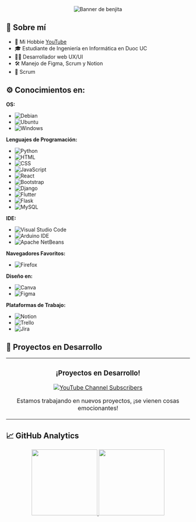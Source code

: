 <div align="center">
  <img src="https://i.imgur.com/Y2XH0H8.png" alt="Banner de benjita">
</div>

## 🌟 Sobre mí
- 🎥 Mi Hobbie <a href="https://www.youtube.com/@benhigh_?sub_confirmation=1" target="_blank">YouTube</a><br>
- 🎓 Estudiante de Ingeniería en Informática en Duoc UC
- 👨‍💻 Desarrollador web UX/UI
- 🛠 Manejo de Figma, Scrum y Notion
- 💼 Scrum

## ⚙️ Conocimientos en:

**OS:**
- ![Debian](https://img.shields.io/badge/Debian-A81D33?style=for-the-badge&logo=debian&logoColor=white)
- ![Ubuntu](https://img.shields.io/badge/Ubuntu-E95420?style=for-the-badge&logo=ubuntu&logoColor=white)
- ![Windows](https://img.shields.io/badge/Windows-0078D6?style=for-the-badge&logo=windows&logoColor=white)

**Lenguajes de Programación:**
- ![Python](https://img.shields.io/badge/Python-3776AB?style=for-the-badge&logo=python&logoColor=white)
- ![HTML](https://img.shields.io/badge/HTML-239120?style=for-the-badge&logo=html5&logoColor=white)
- ![CSS](https://img.shields.io/badge/CSS-239120?&style=for-the-badge&logo=css3&logoColor=white)
- ![JavaScript](https://img.shields.io/badge/JavaScript-F7DF1E?style=for-the-badge&logo=javascript&logoColor=black)
- ![React](https://img.shields.io/badge/React-20232A?style=for-the-badge&logo=react&logoColor=61DAFB)
- ![Bootstrap](https://img.shields.io/badge/Bootstrap-563D7C?style=for-the-badge&logo=bootstrap&logoColor=white)
- ![Django](https://img.shields.io/badge/Django-092E20?style=for-the-badge&logo=django&logoColor=white)
- ![Flutter](https://img.shields.io/badge/Flutter-02569B?style=for-the-badge&logo=flutter&logoColor=white)
- ![Flask](https://img.shields.io/badge/Flask-000000?style=for-the-badge&logo=flask&logoColor=white)
- ![MySQL](https://img.shields.io/badge/MySQL-00000F?style=for-the-badge&logo=mysql&logoColor=white)

**IDE:**
- ![Visual Studio Code](https://img.shields.io/badge/Visual_Studio_Code-0078D4?style=for-the-badge&logo=visual%20studio%20code&logoColor=white)
- ![Arduino IDE](https://img.shields.io/badge/Arduino_IDE-00979D?style=for-the-badge&logo=arduino&logoColor=white)
- ![Apache NetBeans](https://img.shields.io/badge/apache%20netbeans-1B6AC6?style=for-the-badge&logo=apache%20netbeans%20IDE&logoColor=white)

**Navegadores Favoritos:**
- ![Firefox](https://img.shields.io/badge/Firefox_Browser-FF7139?style=for-the-badge&logo=Firefox-Browser&logoColor=white)

**Diseño en:**
- ![Canva](https://img.shields.io/badge/Canva-%2300C4CC.svg?&style=for-the-badge&logo=Canva&logoColor=white)
- ![Figma](https://img.shields.io/badge/Figma-F24E1E?style=for-the-badge&logo=figma&logoColor=white)

**Plataformas de Trabajo:**
- ![Notion](https://img.shields.io/badge/Notion-000000?style=for-the-badge&logo=notion&logoColor=white)
- ![Trello](https://img.shields.io/badge/Trello-0052CC?style=for-the-badge&logo=trello&logoColor=white)
- ![Jira](https://img.shields.io/badge/Jira-0052CC?style=for-the-badge&logo=Jira&logoColor=white)

## 🚀 Proyectos en Desarrollo

<table>
  <tr>
    <td width="50%">
      <h3 align="center">¡Proyectos en Desarrollo!</h3>
      <div align="center">
        <p>
          <a href="https://www.youtube.com/@benhigh_?sub_confirmation=1" target="_blank">
            <img src="https://img.shields.io/youtube/channel/subscribers/UC2aZSnhYdwUdjK3ix0s0hBA?style=social" alt="YouTube Channel Subscribers">
          </a>
        </p>
        <p>Estamos trabajando en nuevos proyectos, ¡se vienen cosas emocionantes!</p>
      </div>
    </td>
  </tr>
</table>

## 📈 GitHub Analytics

<p align="center">
  <a href="https://github.com/BenjaminGajardoRo">
    <img height="180em" src="https://github-readme-stats.vercel.app/api?username=BenjaminGajardoRo&show_icons=true&theme=algolia&include_all_commits=true&count_private=true"/>
    <img height="180em" src="https://github-readme-stats.vercel.app/api/top-langs/?username=BenjaminGajardoRo&layout=compact&langs_count=8&theme=algolia"/>
  </a>
</p>
